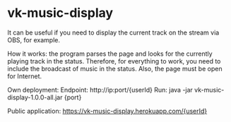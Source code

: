 # vk-music-display

It can be useful if you need to display the current track on the stream via OBS, for example.

How it works: the program parses the page and looks for the currently playing track in the status. 
Therefore, for everything to work, you need to include the broadcast of music in the status.
Also, the page must be open for Internet.

Own deployment:
Endpoint: http://ip:port/{userId}
Run: java -jar vk-music-display-1.0.0-all.jar {port}

Public application:
https://vk-music-display.herokuapp.com/{userId}
